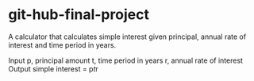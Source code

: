 # git-hub-final-project 
A calculator that calculates simple interest given principal, annual rate of interest and time period in years.

Input 
   p, principal amount
   t, time period in years
   r, annual rate of interest
Output 
   simple interest = p*t*r
   
